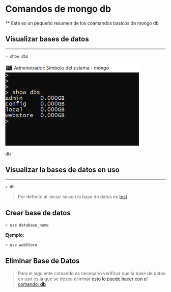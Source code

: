 # Comandos de mongo db
**
Este es un pequeño resumen de los coamandos basicos de mongo db

## Visualizar bases de datos
***
```bash
> show dbs
```
![comando show dbs en windows](img/show_dbs.png)

<a name="db">db<a>
## Visualizar  la bases de datos en uso 
***

```bash
> db
```
> Por defecto al iniciar sesion la base de datos es [test]()

## Crear base de datos

```bash
> use database_name
```
**Ejemplo:**
```bash
> use webStore
```


## Eliminar Base de Datos
> Para el siguiente comando es necesario
> verificar que la base de datos en uso es la que se desea eliminar [esto lo puede hacer con el comando: **db**](#db) 

```bash

```







